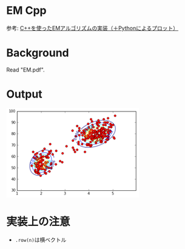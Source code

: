 # EM Cpp
参考: [C++を使ったEMアルゴリズムの実装（＋Pythonによるプロット）](http://kivantium.hateblo.jp/entry/2015/08/17/235832)

# Background
Read "EM.pdf".

# Output
<img src="output.png" width="350">

# 実装上の注意
* `.row(n)`は横ベクトル
